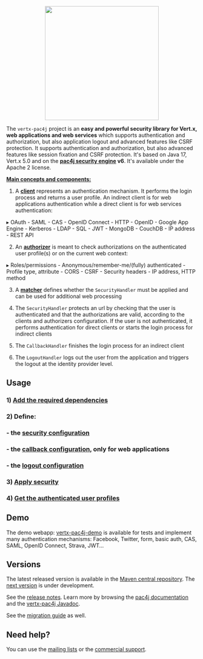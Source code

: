 <p align="center">
  <img src="https://pac4j.github.io/pac4j/img/logo-vertx.png" width="300" />
</p>


The `vertx-pac4j` project is an **easy and powerful security library for Vert.x, web applications and web services** which supports authentication and authorization, but also application logout and advanced features like CSRF protection.
It supports authentication and authorization, but also advanced features like session fixation and CSRF protection.
It's based on Java 17, Vert.x 5.0 and on the **[pac4j security engine](https://github.com/pac4j/pac4j) v6**. It's available under the Apache 2 license.

[**Main concepts and components:**](http://www.pac4j.org/docs/main-concepts-and-components.html)

1) A [**client**](http://www.pac4j.org/docs/clients.html) represents an authentication mechanism. It performs the login process and returns a user profile. An indirect client is for web applications authentication while a direct client is for web services authentication:

&#9656; OAuth - SAML - CAS - OpenID Connect - HTTP - OpenID - Google App Engine - Kerberos - LDAP - SQL - JWT - MongoDB - CouchDB - IP address - REST API

2) An [**authorizer**](http://www.pac4j.org/docs/authorizers.html) is meant to check authorizations on the authenticated user profile(s) or on the current web context:

&#9656; Roles/permissions - Anonymous/remember-me/(fully) authenticated - Profile type, attribute -  CORS - CSRF - Security headers - IP address, HTTP method

3) A [**matcher**](http://www.pac4j.org/docs/matchers.html) defines whether the `SecurityHandler` must be applied and can be used for additional web processing

4) The `SecurityHandler` protects an url by checking that the user is authenticated and that the authorizations are valid, according to the clients and authorizers configuration. If the user is not authenticated, it performs authentication for direct clients or starts the login process for indirect clients

5) The `CallbackHandler` finishes the login process for an indirect client

6) The `LogoutHandler` logs out the user from the application and triggers the logout at the identity provider level.


## Usage

### 1) [Add the required dependencies](https://github.com/pac4j/vertx-pac4j/wiki/Dependencies)

### 2) Define:

### - the [security configuration](https://github.com/pac4j/vertx-pac4j/wiki/Security-configuration)
### - the [callback configuration](https://github.com/pac4j/vertx-pac4j/wiki/Callback-configuration), only for web applications
### - the [logout configuration](https://github.com/pac4j/vertx-pac4j/wiki/Logout-configuration)

### 3) [Apply security](https://github.com/pac4j/vertx-pac4j/wiki/Apply-security)

### 4) [Get the authenticated user profiles](https://github.com/pac4j/vertx-pac4j/wiki/Get-the-authenticated-user-profiles)


## Demo

The demo webapp: [vertx-pac4j-demo](https://github.com/pac4j/vertx-pac4j-demo) is available for tests and implement many authentication mechanisms: Facebook, Twitter, form, basic auth, CAS, SAML, OpenID Connect, Strava, JWT...


## Versions

The latest released version is available in the [Maven central repository](https://repo.maven.apache.org/maven2).
The [next version](https://github.com/pac4j/vertx-pac4j/wiki/Next-version) is under development.

See the [release notes](https://github.com/pac4j/vertx-pac4j/wiki/Release-Notes). Learn more by browsing the [pac4j documentation](https://www.javadoc.io/doc/org.pac4j/pac4j-core/7.0.0/index.html) and the [vertx-pac4j Javadoc](http://www.javadoc.io/doc/org.pac4j/vertx-pac4j/7.0.0).

See the [migration guide](https://github.com/pac4j/vertx-pac4j/wiki/Migration-guide) as well.


## Need help?

You can use the [mailing lists](http://www.pac4j.org/mailing-lists.html) or the [commercial support](http://www.pac4j.org/commercial-support.html).

